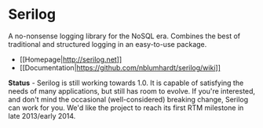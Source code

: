 Serilog
=======

A no-nonsense logging library for the NoSQL era. Combines the best of traditional and structured logging in an easy-to-use package.

* [[Homepage|http://serilog.net]]
* [[Documentation|https://github.com/nblumhardt/serilog/wiki]]

**Status** - Serilog is still working towards 1.0. It is capable of satisfying the needs of many applications, but still has room to evolve. If you're interested, and don't mind the occasional (well-considered) breaking change, Serilog can work for you. We'd like the project to reach its first RTM milestone in late 2013/early 2014.

